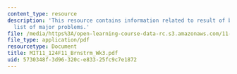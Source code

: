 ```yaml
---
content_type: resource
description: 'This resource contains information related to result of brainstorm:
  list of major problems.'
file: /media/https%3A/open-learning-course-data-rc.s3.amazonaws.com/11-124-introduction-to-education-looking-forward-and-looking-back-on-education-fall-2011/5730348f3d96320ce83325fc9c7e1872_MIT11_124F11_Brnstrm_Wk3.pdf
file_type: application/pdf
resourcetype: Document
title: MIT11_124F11_Brnstrm_Wk3.pdf
uid: 5730348f-3d96-320c-e833-25fc9c7e1872
---
```

